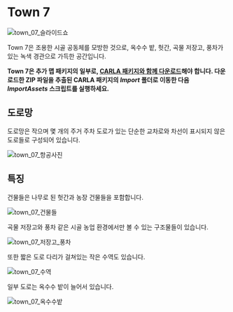 # Town 7

![town_07_슬라이드쇼](../img/catalogue/maps/town07/town07_slideshow.webp)

Town 7은 조용한 시골 공동체를 모방한 것으로, 옥수수 밭, 헛간, 곡물 저장고, 풍차가 있는 녹색 경관으로 가득한 공간입니다.

**Town 7은 추가 맵 패키지의 일부로, [CARLA 패키지와 함께 다운로드](https://github.com/carla-simulator/carla/releases)해야 합니다. 다운로드한 ZIP 파일을 추출된 CARLA 패키지의 *Import* 폴더로 이동한 다음 *ImportAssets* 스크립트를 실행하세요.**

## 도로망

도로망은 작으며 몇 개의 주거 주차 도로가 있는 단순한 교차로와 차선이 표시되지 않은 도로들로 구성되어 있습니다.

![town_07_항공사진](../img/catalogue/maps/town07/town07aerial.webp)

## 특징

건물들은 나무로 된 헛간과 농장 건물들을 포함합니다.

![town_07_건물들](../img/catalogue/maps/town07/town07_residential.webp)

곡물 저장고와 풍차 같은 시골 농업 환경에서만 볼 수 있는 구조물들이 있습니다.

![town_07_저장고_풍차](../img/catalogue/maps/town07/town07_windmill_silo.webp)

또한 짧은 도로 다리가 걸쳐있는 작은 수역도 있습니다.

![town_07_수역](../img/catalogue/maps/town07/town07_water.webp)

일부 도로는 옥수수 밭이 늘어서 있습니다.

![town_07_옥수수밭](../img/catalogue/maps/town07/town07_corn.webp)